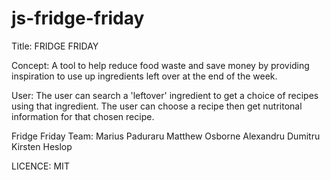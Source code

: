 # js-fridge-friday
Title:
FRIDGE FRIDAY

Concept:
A tool to help reduce food waste and save money by providing inspiration to use up ingredients left over at the end of the week.

User:
The user can search a 'leftover' ingredient to get a choice of recipes using that ingredient.
The user can choose a recipe then get nutritonal information for that chosen recipe.


Fridge Friday Team:
Marius Paduraru
Matthew Osborne
Alexandru Dumitru
Kirsten Heslop

LICENCE: MIT